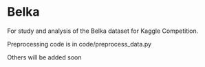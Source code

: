 # Belka
For study and analysis of the Belka dataset for Kaggle Competition.

Preprocessing code is in code/preprocess_data.py

Others will be added soon
